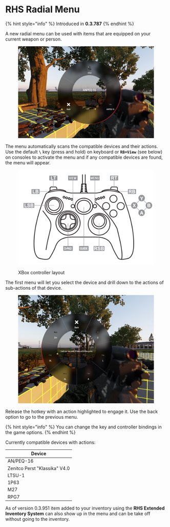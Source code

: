 # RHS Radial Menu

{% hint style="info" %}
Introduced in **0.3.787**
{% endhint %}

A new radial menu can be used with items that are equipped on your current weapon or person.

<figure><img src="../../../.gitbook/assets/image (22) (1).png" alt=""><figcaption></figcaption></figure>

The menu automatically scans the compatible devices and their actions. Use the default **`\`** key (press and hold) on keyboard or **`RB+View`** (see below) on consoles to activate the menu and if any compatible devices are found, the menu will appear.

<figure><img src="../../../.gitbook/assets/image (5) (1).png" alt=""><figcaption><p>XBox controller layout</p></figcaption></figure>

The first menu will let you select the device and drill down to the actions of sub-actions of that device.

<figure><img src="../../../.gitbook/assets/image (1) (1) (1) (1) (1).png" alt=""><figcaption></figcaption></figure>

Release the hotkey with an action highlighted to engage it. Use the back option to go to the previous menu.

{% hint style="info" %}
You can change the key and controller bindings in the game options.
{% endhint %}

Currently compatible devices with actions:

| Device                        |
| ----------------------------- |
| AN/PEQ-16                     |
| Zenitco Perst "Klassika" V4.0 |
| LTSU-1                        |
| 1P63                          |
| M27                           |
| RPG7                          |

As of version 0.3.951 item added to your inventory using the **RHS Extended Inventory System** can also show up in the menu and can be take off without going to the inventory.

